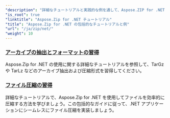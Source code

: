 ```yaml
---
"description": "詳細なチュートリアルと実践的な例を通して、Aspose.ZIP for .NET の潜在能力を最大限に引き出しましょう。.NET アプリケーションで ZIP ファイルを効率的に圧縮、展開、管理する方法を学びましょう。"
"is_root": true
"linktitle": "Aspose.Zip for .NET チュートリアル"
"title": "Aspose.Zip for .NET の包括的なチュートリアルと例"
"url": "/ja/zip/net/"
"weight": 10
---
```


### [アーカイブの抽出とフォーマットの習得](./mastering-archive-extraction-and-formats/)
Aspose.Zip for .NET の使用に関する詳細なチュートリアルを参照して、TarGz や TarLz などのアーカイブ抽出および圧縮形式を習得してください。
### [ファイル圧縮の習得](./file-compress/)
詳細なチュートリアルで、Aspose.Zip for .NET を使用してファイルを効率的に圧縮する方法を学びましょう。この包括的なガイドに従って、.NET アプリケーションにシームレスにファイル圧縮を実装しましょう。